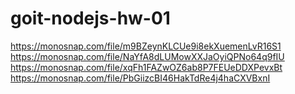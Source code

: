 # goit-nodejs-hw-01
https://monosnap.com/file/m9BZeynKLCUe9i8ekXuemenLvR16S1
https://monosnap.com/file/NaYfA8dLUMowXXJaOyiQPNo64q9fIU
https://monosnap.com/file/xqFh1FAZwOZ6ab8P7FEUeDDXPevxBt
https://monosnap.com/file/PbGiizcBI46HakTdRe4j4haCXVBxnI